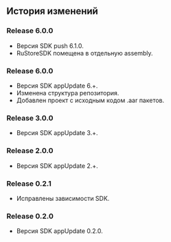 ## История изменений

### Release 6.0.0
- Версия SDK push 6.1.0.
- RuStoreSDK помещена в отдельную assembly.


### Release 6.0.0
- Версия SDK appUpdate 6.+.
- Изменена структура репозитория.
- Добавлен проект с исходным кодом .aar пакетов.


### Release 3.0.0
- Версия SDK appUpdate 3.+.


### Release 2.0.0
- Версия SDK appUpdate 2.+.


### Release 0.2.1
- Исправлены зависимости SDK.


### Release 0.2.0
- Версия SDK appUpdate 0.2.0.
